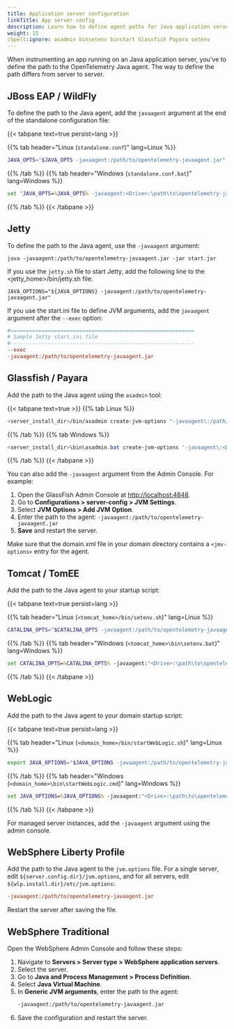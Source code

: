 ```yaml
---
title: Application server configuration
linkTitle: App server config
description: Learn how to define agent paths for Java application servers
weight: 15
cSpell:ignore: asadmin binsetenv binstart Glassfish Payara setenv
---
```


When instrumenting an app running on an Java application server, you've to
define the path to the OpenTelemetry Java agent. The way to define the path
differs from server to server.

## JBoss EAP / WildFly

To define the path to the Java agent, add the `javaagent` argument at the end of
the standalone configuration file:

{{< tabpane text=true persist=lang >}}

{{% tab header="Linux (`standalone.conf`)" lang=Linux %}}

```sh
JAVA_OPTS="$JAVA_OPTS -javaagent:/path/to/opentelemetry-javaagent.jar"
```

{{% /tab %}} {{% tab header="Windows (`standalone.conf.bat`)" lang=Windows %}}

```bat
set "JAVA_OPTS=%JAVA_OPTS% -javaagent:<Drive>:\path\to\opentelemetry-javaagent.jar"
```

{{% /tab %}} {{< /tabpane >}}

## Jetty

To define the path to the Java agent, use the `-javaagent` argument:

```shell
java -javaagent:/path/to/opentelemetry-javaagent.jar -jar start.jar
```

If you use the `jetty.sh` file to start Jetty, add the following line to the
\<jetty_home\>/bin/jetty.sh file:

```shell
JAVA_OPTIONS="${JAVA_OPTIONS} -javaagent:/path/to/opentelemetry-javaagent.jar"
```

If you use the start.ini file to define JVM arguments, add the `javaagent`
argument after the `--exec` option:

```ini
#===========================================================
# Sample Jetty start.ini file
#-----------------------------------------------------------
--exec
-javaagent:/path/to/opentelemetry-javaagent.jar
```

## Glassfish / Payara

Add the path to the Java agent using the `asadmin` tool:

{{< tabpane text=true >}} {{% tab Linux %}}

```sh
<server_install_dir>/bin/asadmin create-jvm-options "-javaagent\:/path/to/opentelemetry-javaagent.jar"
```

{{% /tab %}} {{% tab Windows %}}

```powershell
<server_install_dir>\bin\asadmin.bat create-jvm-options '-javaagent\:<Drive>\:\\path\\to\\opentelemetry-javaagent.jar'
```

{{% /tab %}} {{< /tabpane >}}

You can also add the `-javaagent` argument from the Admin Console. For example:

1.  Open the GlassFish Admin Console at <http://localhost:4848>.
2.  Go to **Configurations > server-config > JVM Settings**.
3.  Select **JVM Options > Add JVM Option**.
4.  Enter the path to the agent:
    `-javaagent:/path/to/opentelemetry-javaagent.jar`
5.  **Save** and restart the server.

Make sure that the domain.xml file in your domain directory contains a
`<jmv-options>` entry for the agent.

## Tomcat / TomEE

Add the path to the Java agent to your startup script:

{{< tabpane text=true persist=lang >}}

{{% tab header="Linux (`<tomcat_home>/bin/setenv.sh`)" lang=Linux %}}

```sh
CATALINA_OPTS="$CATALINA_OPTS -javaagent:/path/to/opentelemetry-javaagent.jar"
```

{{% /tab %}}
{{% tab header="Windows (`<tomcat_home>\bin\setenv.bat`)" lang=Windows %}}

```bat
set CATALINA_OPTS=%CATALINA_OPTS% -javaagent:"<Drive>:\path\to\opentelemetry-javaagent.jar"
```

{{% /tab %}} {{< /tabpane >}}

## WebLogic

Add the path to the Java agent to your domain startup script:

{{< tabpane text=true persist=lang >}}

{{% tab header="Linux (`<domain_home>/bin/startWebLogic.sh`)" lang=Linux %}}

```sh
export JAVA_OPTIONS="$JAVA_OPTIONS -javaagent:/path/to/opentelemetry-javaagent.jar"
```

{{% /tab %}}
{{% tab header="Windows (`<domain_home>\bin\startWebLogic.cmd`)" lang=Windows %}}

```bat
set JAVA_OPTIONS=%JAVA_OPTIONS% -javaagent:"<Drive>:\path\to\opentelemetry-javaagent.jar"
```

{{% /tab %}} {{< /tabpane >}}

For managed server instances, add the `-javaagent` argument using the admin
console.

## WebSphere Liberty Profile

Add the path to the Java agent to the `jvm.options` file. For a single server,
edit `${server.config.dir}/jvm.options`, and for all servers, edit
`${wlp.install.dir}/etc/jvm.options`:

```ini
-javaagent:/path/to/opentelemetry-javaagent.jar
```

Restart the server after saving the file.

## WebSphere Traditional

Open the WebSphere Admin Console and follow these steps:

1.  Navigate to **Servers > Server type > WebSphere application servers**.
2.  Select the server.
3.  Go to **Java and Process Management > Process Definition**.
4.  Select **Java Virtual Machine**.
5.  In **Generic JVM arguments**, enter the path to the agent:
    ```bash
    -javaagent:/path/to/opentelemetry-javaagent.jar
    ```
6.  Save the configuration and restart the server.
